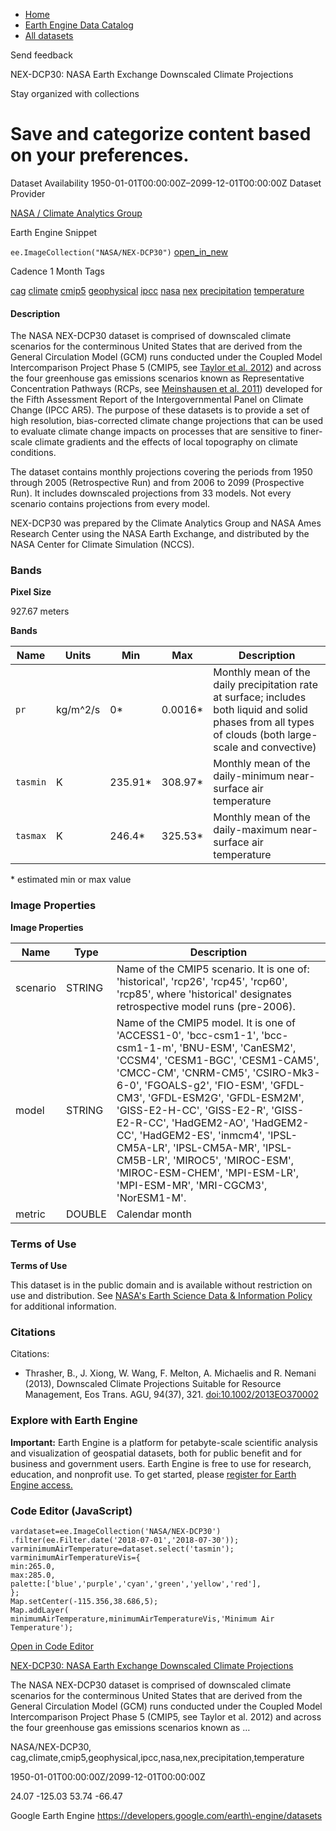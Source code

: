 



* [Home](https://developers.google.com/)
* [Earth Engine Data Catalog](https://developers.google.com/earth-engine/datasets)
* [All datasets](https://developers.google.com/earth-engine/datasets/catalog)





 
 
 Send feedback
 
 

NEX\-DCP30: NASA Earth Exchange Downscaled Climate Projections


 
 Stay organized with collections
 

 
 Save and categorize content based on your preferences.
================================================================================================================================================================








Dataset Availability
1950\-01\-01T00:00:00Z–2099\-12\-01T00:00:00Z
Dataset Provider


[NASA / Climate Analytics Group](https://www.nccs.nasa.gov/services/data-collections/land-based-products/nex-dcp30)



Earth Engine Snippet


`ee.ImageCollection("NASA/NEX-DCP30")` 
[open\_in\_new](https://code.earthengine.google.com/?scriptPath=Examples:Datasets/NASA/NASA_NEX-DCP30)





Cadence
1 Month
Tags


[cag](/earth-engine/datasets/tags/cag)
[climate](/earth-engine/datasets/tags/climate)
[cmip5](/earth-engine/datasets/tags/cmip5)
[geophysical](/earth-engine/datasets/tags/geophysical)
[ipcc](/earth-engine/datasets/tags/ipcc)
[nasa](/earth-engine/datasets/tags/nasa)
[nex](/earth-engine/datasets/tags/nex)
[precipitation](/earth-engine/datasets/tags/precipitation)
[temperature](/earth-engine/datasets/tags/temperature)








#### Description



The NASA NEX\-DCP30 dataset is comprised of downscaled climate scenarios
for the conterminous United States that are derived from the General
Circulation Model (GCM) runs conducted under the Coupled Model
Intercomparison Project Phase 5 (CMIP5, see [Taylor et al. 2012](https://journals.ametsoc.org/doi/abs/10.1175/BAMS-D-11-00094.1))
and across the four greenhouse gas emissions scenarios known as
Representative Concentration Pathways (RCPs, see [Meinshausen et al. 2011](https://rd.springer.com/article/10.1007%2Fs10584-011-0156-z#page-1))
developed for the Fifth Assessment Report of the Intergovernmental Panel
on Climate Change (IPCC AR5\). The purpose of these datasets is to provide
a set of high resolution, bias\-corrected climate change projections that
can be used to evaluate climate change impacts on processes that are
sensitive to finer\-scale climate gradients and the effects of local
topography on climate conditions.


The dataset contains monthly projections covering the periods from 1950
through 2005 (Retrospective Run) and from 2006 to 2099 (Prospective Run).
It includes downscaled projections from 33 models. Not every
scenario contains projections from every model.


NEX\-DCP30 was prepared by the Climate Analytics Group and NASA Ames
Research Center using the NASA Earth Exchange, and distributed by the NASA
Center for Climate Simulation (NCCS).





### Bands



**Pixel Size**
  
927\.67 meters



**Bands**




| Name | Units | Min | Max | Description |
| --- | --- | --- | --- | --- |
| `pr` | kg/m^2/s | 0\* | 0\.0016\* | Monthly mean of the daily precipitation rate at surface; includes both liquid and solid phases from all types of clouds (both large\-scale and convective) |
| `tasmin` | K | 235\.91\* | 308\.97\* | Monthly mean of the daily\-minimum near\-surface air temperature |
| `tasmax` | K | 246\.4\* | 325\.53\* | Monthly mean of the daily\-maximum near\-surface air temperature |


 \* estimated min or max value


### Image Properties


**Image Properties**




| Name | Type | Description |
| --- | --- | --- |
| scenario | STRING | Name of the CMIP5 scenario. It is one of: 'historical', 'rcp26', 'rcp45', 'rcp60', 'rcp85', where 'historical' designates retrospective model runs (pre\-2006\). |
| model | STRING | Name of the CMIP5 model. It is one of 'ACCESS1\-0', 'bcc\-csm1\-1', 'bcc\-csm1\-1\-m', 'BNU\-ESM', 'CanESM2', 'CCSM4', 'CESM1\-BGC', 'CESM1\-CAM5', 'CMCC\-CM', 'CNRM\-CM5', 'CSIRO\-Mk3\-6\-0', 'FGOALS\-g2', 'FIO\-ESM', 'GFDL\-CM3', 'GFDL\-ESM2G', 'GFDL\-ESM2M', 'GISS\-E2\-H\-CC', 'GISS\-E2\-R', 'GISS\-E2\-R\-CC', 'HadGEM2\-AO', 'HadGEM2\-CC', 'HadGEM2\-ES', 'inmcm4', 'IPSL\-CM5A\-LR', 'IPSL\-CM5A\-MR', 'IPSL\-CM5B\-LR', 'MIROC5', 'MIROC\-ESM', 'MIROC\-ESM\-CHEM', 'MPI\-ESM\-LR', 'MPI\-ESM\-MR', 'MRI\-CGCM3', 'NorESM1\-M'. |
| metric | DOUBLE | Calendar month |




### Terms of Use


**Terms of Use**


This dataset is in the public domain and is available
without restriction on use and distribution. See [NASA's
Earth Science Data \& Information Policy](https://www.earthdata.nasa.gov/engage/open-data-services-and-software/data-and-information-policy)
for additional information.




### Citations



Citations:
* Thrasher, B., J. Xiong, W. Wang, F. Melton, A. Michaelis and R. Nemani
(2013\), Downscaled Climate Projections Suitable for Resource Management,
Eos Trans. AGU, 94(37\), 321\.
[doi:10\.1002/2013EO370002](https://doi.org/10.1002/2013EO370002)





### Explore with Earth Engine


**Important:** 
 Earth Engine is a platform for petabyte\-scale scientific analysis and visualization of
 geospatial datasets, both for public benefit and for business and government users.
 Earth Engine is free to use for research, education, and nonprofit use. To get started, please
 [register for Earth Engine access.](https://console.cloud.google.com/earth-engine)



### Code Editor (JavaScript)



```
vardataset=ee.ImageCollection('NASA/NEX-DCP30')
.filter(ee.Filter.date('2018-07-01','2018-07-30'));
varminimumAirTemperature=dataset.select('tasmin');
varminimumAirTemperatureVis={
min:265.0,
max:285.0,
palette:['blue','purple','cyan','green','yellow','red'],
};
Map.setCenter(-115.356,38.686,5);
Map.addLayer(
minimumAirTemperature,minimumAirTemperatureVis,'Minimum Air Temperature');
```



[Open in Code Editor](https://code.earthengine.google.com/?scriptPath=Examples:Datasets/NASA/NASA_NEX-DCP30)


[NEX\-DCP30: NASA Earth Exchange Downscaled Climate Projections](/earth-engine/datasets/catalog/NASA_NEX-DCP30)

The NASA NEX\-DCP30 dataset is comprised of downscaled climate scenarios for the conterminous United States that are derived from the General Circulation Model (GCM) runs conducted under the Coupled Model Intercomparison Project Phase 5 (CMIP5, see Taylor et al. 2012\) and across the four greenhouse gas emissions scenarios known as …

 NASA/NEX\-DCP30,
 cag,climate,cmip5,geophysical,ipcc,nasa,nex,precipitation,temperature

1950\-01\-01T00:00:00Z/2099\-12\-01T00:00:00Z



 24\.07 \-125\.03 53\.74 \-66\.47
 



Google Earth Engine
https://developers.google.com/earth\-engine/datasets








